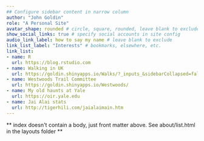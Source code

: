```yaml
---
## Configure sidebar content in narrow column
author: "John Goldin"
role: "A Personal Site"
avatar_shape: rounded # circle, square, rounded, leave blank to exclude
show_social_links: true # specify social accounts in site config
audio_link_label: how to say my name # leave blank to exclude
link_list_label: "Interests" # bookmarks, elsewhere, etc.
link_list: 
- name: R
  url: https://blog.rstudio.com
- name: Walking in UK
  url: https://goldin.shinyapps.io/Walks/?_inputs_&sidebarCollapsed=false&focusButton=0&mymap_zoom=9&sidebarItemExpanded=null&which_trip=%22Cleveland%20Way%202019%22&mymap_center=%7B%22lng%22%3A-1.32187255790975%2C%22lat%22%3A53.9704323606044%7D&mymap_bounds=%7B%22north%22%3A54.8070171384626%2C%22east%22%3A0.68389892578125%2C%22south%22%3A53.1171085145503%2C%22west%22%3A-3.328857421875%7D&which_area=%22England%22&mymap_groups=%5B%22Hiking%20routes%22%2C%22Photo%20markers%22%2C%22Open%20Street%20Map%22%5D
- name: Westwoods Trail Committee
  url: https://goldin.shinyapps.io/Westwoods/
- name: My old haunts at Yale
  url: https://oir.yale.edu
- name: Jai Alai stats
  url: http://tigerhili.com/jaialaimain.htm
---
```


** index doesn't contain a body, just front matter above.
See about/list.html in the layouts folder **